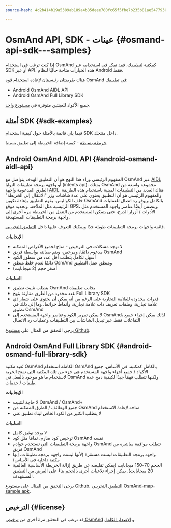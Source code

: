 ```yaml
---
source-hash: 4d2b414b19a5309ab189a4b85deee780fc65f5fbe7b235b81ae54779300d0e0a

---
```

# OsmAnd API, SDK - عينات {#osmand-api-sdk---samples}
إذا كنت ترغب في استخدام OsmAnd كمكتبة لتطبيقك، فقد تفكر في استخدامه عبر SDK أو عبر API. هذه الخيارات متاحة حاليًا لنظام Android فقط.

هناك طريقتان رئيسيتان لإعادة استخدام قوة OsmAnd في تطبيقك:
- Android OsmAnd AIDL API
- Android OsmAnd Full Library SDK

جميع الأكواد للعينتين متوفرة في [مستودع واحد](https://github.com/osmandapp/osmand-api-demo).

## أمثلة SDK {#sdk-examples}

فيما يلي قائمة بالأمثلة حول كيفية استخدام SDK داخل منتجك.

[خريطة بسيطة](./add_mapview.md) - كيفية إضافة الخريطة إلى تطبيق بسيط.

## Android OsmAnd AIDL API {#android-osmand-aidl-api}
المفهوم الرئيسي وراء هذا النهج هو أن التطبيق الهدف يتواصل مع OsmAnd عبر [AIDL](https://developer.android.com/guide/components/aidl) أو واجهة برمجة تطبيقات النوايا (intents api). يمتلك OsmAnd مجموعة واسعة من الطرق المدعومة [واجهة AIDL](https://github.com/osmandapp/OsmAnd/blob/master/OsmAnd/src/net/osmand/aidl/IOsmAndAidlInterface.aidl). هناك العديد من التطبيقات المبنية باستخدام هذه الطريقة والمفهوم الرئيسي هو أن التطبيق يحتوي على عدة شاشات وزر "الانتقال إلى الخريطة" خلف الكواليس، يقوم التطبيق بإعادة تكوين OsmAnd بالكامل ويوفر رد اتصال للعمليات الرئيسية مثل الملاحة، وتحديد موقع GPS، ويتضمن أيضًا عناصر واجهة المستخدم مثل الأدوات / أزرار الدرج، حتى يتمكن المستخدم من التنقل من الخريطة مرة أخرى إلى واجهة برمجة التطبيقات المستهدفة.

قائمة واجهات برمجة التطبيقات طويلة جدًا ويمكنك التعرف عليها داخل [التطبيق التجريبي](https://download.osmand.net/latest-night-build/OsmAnd-api-sample.apk).

**الإيجابيات**
- لا توجد مشكلات في الترخيص - متاح لجميع الأغراض الممكنة
- مدعوم دائمًا، ومرخص، ويتم صيانته بواسطة فريق OsmAnd
- أسهل تكامل يتطلب أقل عدد من سطور الكود
- دائمًا لعدم خلط منطق OsmAnd ومنطق عمل التطبيق
- أصغر حجم (2 ميجابايت)

**السلبيات**
- يتطلب تثبيت تطبيق OsmAnd بجانب تطبيقك
- عدد محدود من الطرق مقارنة بنهج Full Library SDK
- قدرات محدودة للعلامة التجارية على الرغم من أنه يمكن أن يحتوي على شعار ذي علامة تجارية، وملفات تعريف ذات علامة تجارية، وأنماط خرائط، وما إلى ذلك في تطبيق OsmAnd
- لا يمكن تمرير الكود وعناصر واجهة المستخدم إلى OsmAnd، لذلك يمكن إجراء جميع التفاعلات فقط عبر تبديل الشاشات بين التطبيقات وعمليات رد الاتصال

يرجى التحقق من المثال على [مستودع Github](https://github.com/osmandapp/osmand-api-demo/tree/master/OsmAnd-api-sample).

## Android OsmAnd Full Library SDK {#android-osmand-full-library-sdk}
تُعيد مكتبة OsmAnd الكاملة استخدام OsmAnd بالكامل كمكتبة. في الأساس، جميع الأكواد / جميع أجزاء واجهة المستخدم هي جزء من تلك المكتبة التي تمنح الحرية لاستخدام ما هو موجود بالفعل في OsmAnd ولكنها تتطلب فهمًا جيدًا لكيفية دمج عدة طبقات / خدمات.

**الإيجابيات**
- لا حاجة لتثبيت OsmAnd / OsmAnd+
- جميع الوظائف / الطرق الممكنة من OsmAnd متاحة لإعادة الاستخدام
- لا يتطلب الكثير من الكود الخاص لبناء تطبيق غني

**السلبيات**
- لا يوجد توثيق كامل
- ترخيص كود صارم، تمامًا مثل كود OsmAnd نفسه
- واجهة برمجة التطبيقات التي تستخدم خوادم OsmAnd تتطلب موافقة مباشرة من فريق OsmAnd
- واجهة برمجة التطبيقات ليست مستقرة (لأنها ليست واجهة برمجة تطبيقات، إنها مكتبة داخلية في الأساس)
- الحجم 70-150 ميجابايت (يمكن تقليصه عن طريق إزالة الخريطة الأساسية العالمية 20 ميجابايت). يمكن إجراء تلاعبات أخرى بالحجم بناءً على الغرض من التطبيق المستهدف.

يرجى التحقق من المثال على [مستودع Github](https://github.com/osmandapp/osmand-api-demo/tree/master/OsmAnd-map-sample).
التطبيق التجريبي [OsmAnd-map-sample.apk](https://download.osmand.net/latest-night-build/OsmAnd-map-sample.apk).

## الترخيص {#license}
قد ترغب في التحقق مرة أخرى من [ترخيص OsmAnd](https://osmand.net/help-online/license) و [الإصدار الكامل](https://github.com/osmandapp/OsmAnd/blob/master/LICENSE).